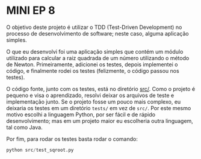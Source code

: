 # MINI EP 8

O objetivo deste projeto é utilizar o TDD (Test-Driven Development) no  processo
de desenvolvimento de software; neste caso, alguma aplicação simples.

O que eu desenvolvi foi uma aplicação simples que  contém  um  módulo  utilizado
para calcular a raiz quadrada de  um  número  utilizando  o  método  de  Newton.
Primeiramente, adicionei os testes, depois implementei o  código,  e  finalmente
rodei os testes (felizmente, o código passou nos testes).

O código fonte, junto com os testes, está no  diretório  [src/](./src).  Como  o
projeto é pequeno e visa o aprendizado, resolvi deixar os arquivos  de  teste  e
implementação junto. Se o projeto fosse um pouco mais complexo, eu  deixaria  os
testes em um diretório `tests/` em vez de `src/`. Por este mesmo motivo  escolhi
a linguagem Python, por ser  fácil  e  de  rápido  desenvolvimento;  mas  em  um
projeto maior eu escolheria outra linguagem, tal como Java.

Por fim, para rodar os testes basta rodar o comando:

```python
python src/test_sqroot.py
```
